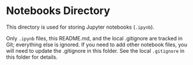 # Notebooks Directory

This directory is used for storing Jupyter notebooks (`.ipynb`).

Only `.ipynb` files, this README.md, and the local .gitignore are tracked in Git; everything else is ignored.
If you need to add other notebook files, you will need to update the .gitignore in this folder.
See the local `.gitignore` in this folder for details.
